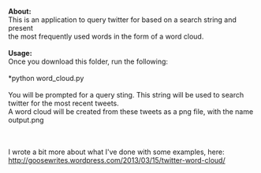 **About:**<br>
  This is an application to query twitter for based on a search string and present<br>
  the most frequently used words in the form of a word cloud.<br>
<br>
**Usage:**<br>
  Once you download this folder, run the following:
  <br><br>
  *python word_cloud.py
  <br><br>
  You will be prompted for a query sting. This string will be used to search <br> 
  twitter for the most recent tweets.<br> 
  A word cloud will be created from these tweets as a png file, with the name output<timestamp>.png<br>


<br><br>
  I wrote a bit more about what I've done with some examples, here: <br>
  http://goosewrites.wordpress.com/2013/03/15/twitter-word-cloud/
